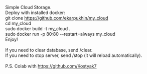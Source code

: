 Simple Cloud Storage. \
Deploy with installed docker: \
  git clone https://github.com/ekarpukhin/my_cloud \
  cd my_cloud \
  sudo docker build -t my_cloud . \
  sudo docker run -p 80:80 --restart=always my_cloud \
Enjoy! \
\
If you need to clear database, send /clear. \
If you need to stop server, send /stop (it will reload automatically). \
\
P.S. Colab with https://github.com/Kostyak7 
